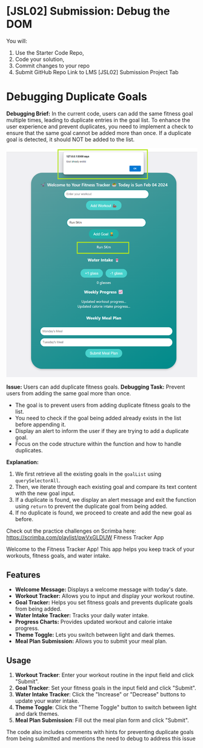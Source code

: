 # [JSL02] Submission: Debug the DOM

You will: 
1. Use the Starter Code Repo, 
2. Code your solution,
3. Commit changes to your repo
3. Submit GitHub Repo Link to LMS [JSL02] Submission Project Tab

# Debugging Duplicate Goals

**Debugging Brief:**
In the current code, users can add the same fitness goal multiple times, leading to duplicate entries in the goal list. To enhance the user experience and prevent duplicates, you need to implement a check to ensure that the same goal cannot be added more than once. If a duplicate goal is detected, it should NOT be added to the list.

![alt text](JSL02_Solution.png)

**Issue:** Users can add duplicate fitness goals.
**Debugging Task:** Prevent users from adding the same goal more than once.

- The goal is to prevent users from adding duplicate fitness goals to the list.
- You need to check if the goal being added already exists in the list before appending it.
- Display an alert to inform the user if they are trying to add a duplicate goal.
- Focus on the code structure within the function and how to handle duplicates.

**Explanation:**
1. We first retrieve all the existing goals in the `goalList` using `querySelectorAll`.
2. Then, we iterate through each existing goal and compare its text content with the new goal input.
3. If a duplicate is found, we display an alert message and exit the function using `return` to prevent the duplicate goal from being added.
4. If no duplicate is found, we proceed to create and add the new goal as before.

Check out the practice challenges on Scrimba here: https://scrimba.com/playlist/pwVxGLDUW
 Fitness Tracker App




Welcome to the Fitness Tracker App! This app helps you keep track of your workouts, fitness goals, and water intake.


## Features

- **Welcome Message:** Displays a welcome message with today's date.
- **Workout Tracker:** Allows you to input and display your workout routine.
- **Goal Tracker:** Helps you set fitness goals and prevents duplicate goals from being added.
- **Water Intake Tracker:** Tracks your daily water intake.
- **Progress Charts:** Provides updated workout and calorie intake progress.
- **Theme Toggle:** Lets you switch between light and dark themes.
- **Meal Plan Submission:** Allows you to submit your meal plan.

## Usage

1. **Workout Tracker**: Enter your workout routine in the input field and click "Submit".
2. **Goal Tracker**: Set your fitness goals in the input field and click "Submit".
3. **Water Intake Tracker**: Click the "Increase" or "Decrease" buttons to update your water intake.
4. **Theme Toggle**: Click the "Theme Toggle" button to switch between light and dark themes.
5. **Meal Plan Submission**: Fill out the meal plan form and click "Submit".


The code also includes comments with hints for preventing duplicate goals from being submitted and mentions the need to debug to address this issue